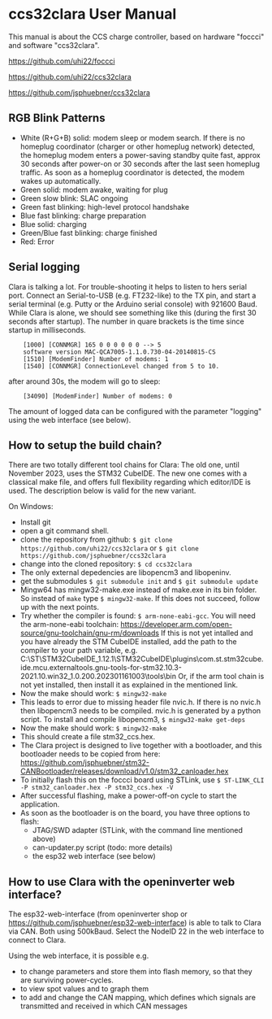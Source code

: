 # ccs32clara User Manual

This manual is about the CCS charge controller, based on hardware "foccci" and software "ccs32clara".

https://github.com/uhi22/foccci

https://github.com/uhi22/ccs32clara

https://github.com/jsphuebner/ccs32clara

## RGB Blink Patterns

- White (R+G+B) solid: modem sleep or modem search. If there is no homeplug coordinator (charger or other homeplug network) detected, the homeplug modem enters a power-saving standby quite fast, approx 30 seconds after power-on or 30 seconds after the last seen homeplug traffic. As soon as a homeplug coordinator is detected, the modem wakes up automatically.
- Green solid: modem awake, waiting for plug
- Green slow blink: SLAC ongoing
- Green fast blinking: high-level protocol handshake
- Blue fast blinking: charge preparation
- Blue solid: charging
- Green/Blue fast blinking: charge finished
- Red: Error

## Serial logging

Clara is talking a lot. For trouble-shooting it helps to listen to hers serial port. Connect an Serial-to-USB (e.g. FT232-like) to the TX pin,
and start a serial terminal (e.g. Putty or the Arduino serial console) with 921600 Baud. While Clara is alone, we should see something like this (during the first 30 seconds after startup). The number in quare brackets is the time since startup in milliseconds.
```
    [1000] [CONNMGR] 165 0 0 0 0 0 0 --> 5
    software version MAC-QCA7005-1.1.0.730-04-20140815-CS 
    [1510] [ModemFinder] Number of modems: 1
    [1540] [CONNMGR] ConnectionLevel changed from 5 to 10.
```

after around 30s, the modem will go to sleep:
```
    [34090] [ModemFinder] Number of modems: 0
```

The amount of logged data can be configured with the parameter "logging" using the web interface (see below).

## How to setup the build chain?

There are two totally different tool chains for Clara: The old one, until November 2023, uses the STM32 CubeIDE. The new one comes with a classical make file, and offers full flexibility regarding which editor/IDE is used. The description below is valid for the new variant.

On Windows:

- Install git
- open a git command shell.
- clone the repository from github: `$ git clone https://github.com/uhi22/ccs32clara` or `$ git clone https://github.com/jsphuebner/ccs32clara`
- change into the cloned repository: `$ cd ccs32clara`
- The only external depedencies are libopencm3 and libopeninv.
- get the submodules `$ git submodule init` and `$ git submodule update`
- Mingw64 has mingw32-make.exe instead of make.exe in its bin folder. So instead of `make` type `$ mingw32-make`. If this does not succeed, follow up with the next points.
- Try whether the compiler is found: `$ arm-none-eabi-gcc`. You will need the arm-none-eabi toolchain: https://developer.arm.com/open-source/gnu-toolchain/gnu-rm/downloads
  If this is not yet intalled and you have already the STM CubeIDE installed, add the path to the compiler to your path variable, e.g.
C:\ST\STM32CubeIDE_1.12.1\STM32CubeIDE\plugins\com.st.stm32cube.ide.mcu.externaltools.gnu-tools-for-stm32.10.3-2021.10.win32_1.0.200.202301161003\tools\bin Or, if the arm tool chain is not yet installed, then install it as explained in the mentioned link.
- Now the make should work: `$ mingw32-make`
- This leads to error due to missing header file nvic.h. If there is no nvic.h then libopencm3 needs to be compiled. nvic.h is generated by a python script. To install and compile libopencm3, `$ mingw32-make get-deps`
- Now the make should work: `$ mingw32-make`
- This should create a file stm32_ccs.hex.
- The Clara project is designed to live together with a bootloader, and this bootloader needs to be copied from here: https://github.com/jsphuebner/stm32-CANBootloader/releases/download/v1.0/stm32_canloader.hex
- To initially flash this on the foccci board using STLink, use `$ ST-LINK_CLI -P stm32_canloader.hex -P stm32_ccs.hex -V`
- After successful flashing, make a power-off-on cycle to start the application.
- As soon as the bootloader is on the board, you have three options to flash:
    - JTAG/SWD adapter (STLink, with the command line mentioned above)
    - can-updater.py script (todo: more details)
    - the esp32 web interface (see below)

## How to use Clara with the openinverter web interface?

The esp32-web-interface (from openinverter shop or https://github.com/jsphuebner/esp32-web-interface) is able to talk to Clara via CAN.
Both using 500kBaud. Select the NodeID 22 in the web interface to connect to Clara.

Using the web interface, it is possible e.g.
- to change parameters and store them into flash memory, so that they are surviving power-cycles.
- to view spot values and to graph them
- to add and change the CAN mapping, which defines which signals are transmitted and received in which CAN messages
